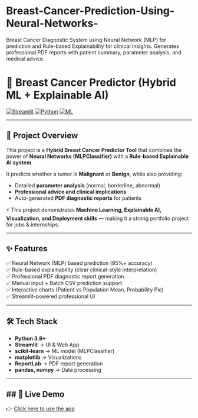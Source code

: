 # Breast-Cancer-Prediction-Using-Neural-Networks-
Breast Cancer Diagnostic System using Neural Network (MLP) for prediction and Rule-based Explainability for clinical insights. Generates professional PDF reports with patient summary, parameter analysis, and medical advice.
# 🧬 Breast Cancer Predictor (Hybrid ML + Explainable AI)

[![Streamlit](https://img.shields.io/badge/Framework-Streamlit-red?logo=streamlit)](https://streamlit.io/) 
[![Python](https://img.shields.io/badge/Python-3.9%2B-blue?logo=python)](https://www.python.org/)
[![ML](https://img.shields.io/badge/Model-MLP%20Neural%20Network-green)]()

---

## 📌 Project Overview
This project is a **Hybrid Breast Cancer Predictor Tool** that combines the power of **Neural Networks (MLPClassifier)** with a **Rule-based Explainable AI system**.  

It predicts whether a tumor is **Malignant** or **Benign**, while also providing:  
- Detailed **parameter analysis** (normal, borderline, abnormal)  
- **Professional advice and clinical implications**  
- Auto-generated **PDF diagnostic reports** for patients  

⚡ This project demonstrates **Machine Learning, Explainable AI, Visualization, and Deployment skills** — making it a strong portfolio project for jobs & internships.  

---

## ✨ Features
✅ Neural Network (MLP) based prediction (95%+ accuracy)  
✅ Rule-based explainability (clear clinical-style interpretation)  
✅ Professional PDF diagnostic report generation  
✅ Manual input + Batch CSV prediction support  
✅ Interactive charts (Patient vs Population Mean, Probability Pie)  
✅ Streamlit-powered professional UI  

---

## 🛠️ Tech Stack
- **Python 3.9+**  
- **Streamlit** → UI & Web App  
- **scikit-learn** → ML model (MLPClassifier)  
- **matplotlib** → Visualizations  
- **ReportLab** → PDF report generation  
- **pandas, numpy** → Data processing  

---

## ## 🚀 Live Demo
👉 [Click here to use the app](https://nlyldpisrjvcxmvkhv837n.streamlit.app/)

